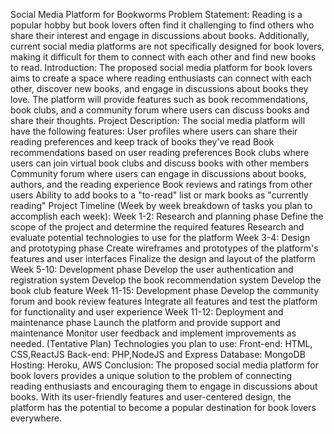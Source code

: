 Social Media Platform for Bookworms
Problem Statement:
Reading is a popular hobby but book lovers often find it challenging to find others who share their interest and engage in discussions about books. Additionally, current social media platforms are not specifically designed for book lovers, making it difficult for them to connect with each other and find new books to read.
Introduction:
The proposed social media platform for book lovers aims to create a space where reading enthusiasts can connect with each other, discover new books, and engage in discussions about books they love. The platform will provide features such as book recommendations, book clubs, and a community forum where users can discuss books and share their thoughts.
Project Description:
The social media platform will have the following features:
User profiles where users can share their reading preferences and keep track of books they've read
Book recommendations based on user reading preferences
Book clubs where users can join virtual book clubs and discuss books with other members
Community forum where users can engage in discussions about books, authors, and the reading experience
Book reviews and ratings from other users
Ability to add books to a "to-read" list or mark books as "currently reading"
Project Timeline (Week by week breakdown of tasks you plan to accomplish each week):
Week 1-2: Research and planning phase
Define the scope of the project and determine the required features
Research and evaluate potential technologies to use for the platform
Week 3-4: Design and prototyping phase
Create wireframes and prototypes of the platform's features and user interfaces
Finalize the design and layout of the platform
Week 5-10: Development phase
Develop the user authentication and registration system
Develop the book recommendation system
Develop the book club feature
Week 11-15: Development phase
Develop the community forum and book review features
Integrate all features and test the platform for functionality and user experience
Week 11-12: Deployment and maintenance phase
Launch the platform and provide support and maintenance
Monitor user feedback and implement improvements as needed.
(Tentative Plan)
Technologies you plan to use:
Front-end: HTML, CSS,ReactJS
Back-end: PHP,NodeJS and Express
Database: MongoDB
Hosting: Heroku, AWS
Conclusion:
The proposed social media platform for book lovers provides a unique solution to the problem of connecting reading enthusiasts and encouraging them to engage in discussions about books. With its user-friendly features and user-centered design, the platform has the potential to become a popular destination for book lovers everywhere.
